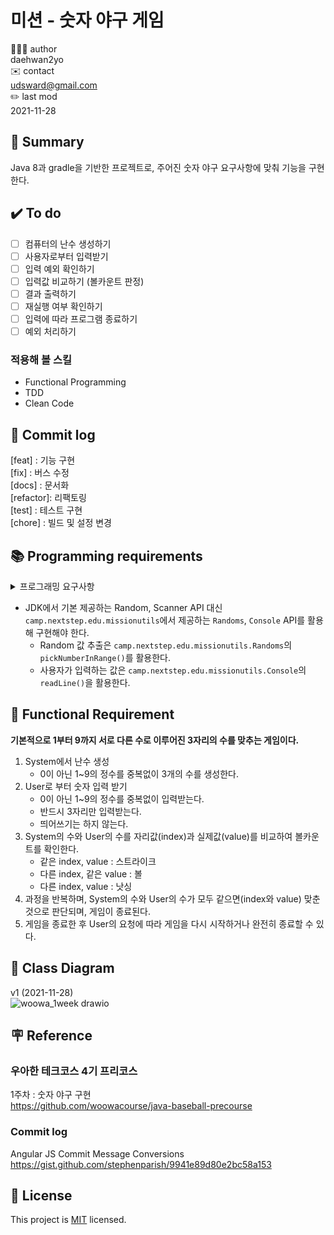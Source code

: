 # 미션 - 숫자 야구 게임

🧑🏻‍💻 author    
daehwan2yo    
✉️ contact   
udsward@gmail.com  
✏️ last mod  
2021-11-28  

## 📕 Summary
Java 8과 gradle을 기반한 프로젝트로, 주어진 숫자 야구 요구사항에 맞춰 기능을 구현한다.  

## ✔️ To do
- [ ] 컴퓨터의 난수 생성하기
- [ ] 사용자로부터 입력받기
- [ ] 입력 예외 확인하기
- [ ] 입력값 비교하기 (볼카운트 판정)
- [ ] 결과 출력하기
- [ ] 재실행 여부 확인하기
- [ ] 입력에 따라 프로그램 종료하기
- [ ] 예외 처리하기

### 적용해 볼 스킬
- Functional Programming
- TDD
- Clean Code

## 📌 Commit log
[feat]    : 기능 구현  
[fix]     : 버스 수정  
[docs]    : 문서화  
[refactor]: 리팩토링  
[test]    : 테스트 구현  
[chore]   : 빌드 및 설정 변경  

## 📚 Programming requirements
<details>
  <summary> 프로그래밍 요구사항 </summary>
  <div>
    - 프로그램을 실행하는 시작점은 Application의 main()이다. <br>
    - JDK 8 버전에서 실행이 가능해야 한다. <br>
    - 자바 코드 컨벤션을 지키면서 프로그래밍한다. <br> 
      <details>
        <summary> 컨벤션 요약 </summary>
        <div> 
          <b> File Encoding </b> <br>
            UTF-8 로 인코딩을 통일한다.
          <br>
            <b> Naming </b> <br>
            식별자에는 영문/숫자/언더스코어만 허용 <br>
            한국어 발음대로 표기 금지 <br>
            패키지이름은 소문자로만 구성 (카멜, 스네이크 금지) <br>
            <b> Class, Interface </b> <br>
            클래스/인터페이스 이름에 대문자 카멜표기법 적용 <br>
            클래스 이름에는 명사만 허용 <br>
            인터페이스 이름에는 명사, 형용사만 허용 <br>
            테스트 클래스는 Test로 끝나야함 <br>
            <b> Method </b> <br>
            메서드 이름에 소문자 카멜표기법 적용 <br>
            동사, 전치사로 시작한다. <br>
            <b> Constant </b> <br>
            상수는 대문자와 스네이크 표기법 적용 <br>
            <b> Variable </b> <br>
            변수에는 소문자 카멜표기법 적용 <br>
            임시 변수 외에는 한 글자 변수명 사용 금지 <br>
            <b> Declarations </b> <br>
            static import에만 wild card 적용<br>
            어노테이션 선언 후 새 줄 활용<br>
            한 줄에 한 문장, 
             한 선언문에는 한 변수만<br>
            배열 선언 시 대괄호는 타입 뒤에<br>
            <b> Indentation </b> <br>
            하드탭 사용 , 
            4 spaces , 
            블럭 들여쓰기<br>
            <b> Braces </b> <br>
            K&R style <br>
            조건, 반복문에 중괄호 필수 사용 (생략 불가) <br>
            <b> Line-wrapping </b> <br>
            가독성을 위해 줄 바꿈을 허용하는 위치 <br>
            extends 선언 후 <br>
            implements 선언 후 <br>
            throws 선언 후 <br>
            시작 소괄호 ‘(‘ 선언 후 <br>
            콤마 ‘,’ 후 , 
            마침표 ‘.’ 전 , 
            연산자 전 <br>
            <b> Blank Lines </b> <br>
            메서드 사이에 빈 줄 삽입 <br>
            <b> Whitespace </b><br>
            대괄호 뒤에 공백 삽입 <br>
            중괄호의 시작 전, 종료 후에 공백 삽입 <br>
            제어문 키워드와 여는 소괄호 사이에 공백 사입 <br>
            식별자와 여는 소괄호 사이에 공백 미삽입 <br>
            타입 캐스팅에 쓰이는 소괄호 내부 공백 미삽입 <br>
            콤마 ’,’ 와 구분자 세미클론 ‘;’ 뒤에만 공백 삽입 <br>
            콜론 ‘:’ 앞뒤로 공백 삽입 <br>
            이항, 삼항 연산자의 앞 뒤에 공백 삽입 (삼항연산자는 사용하지 않는다.) <br>
            단항 연산자는 공백 미삽입 <br>
            주석문 전후로 공백 삽입 <br>
        </div>
    </details>
    - indent depth를 3이 넘지 않도록 구현한다. <br>
    - 3항 연산자는 사용하지 않는다. <br>
    - 메서드가 한 가지 일만 하도록 최대한 작게 만든다. <br>
  </div>
</details>

- JDK에서 기본 제공하는 Random, Scanner API 대신 `camp.nextstep.edu.missionutils`에서 제공하는 `Randoms`, `Console` API를 활용해 구현해야 한다.  
  - Random 값 추출은 `camp.nextstep.edu.missionutils.Randoms`의 `pickNumberInRange()`를 활용한다.  
  - 사용자가 입력하는 값은 `camp.nextstep.edu.missionutils.Console`의 `readLine()`을 활용한다.  

## 🚀 Functional Requirement
<b> 기본적으로 1부터 9까지 서로 다른 수로 이루어진 3자리의 수를 맞추는 게임이다. </b>
1. System에서 난수 생성
   - 0이 아닌 1~9의 정수를 중복없이 3개의 수를 생성한다.
2. User로 부터 숫자 입력 받기
   - 0이 아닌 1~9의 정수를 중복없이 입력받는다.
   - 반드시 3자리만 입력받는다.
   - 띄어쓰기는 하지 않는다.
3. System의 수와 User의 수를 자리값(index)과 실제값(value)를 비교하여 볼카운트를 확인한다.  
   - 같은 index, value : 스트라이크    
   - 다른 index, 같은 value : 볼  
   - 다른 index, value : 낫싱  
4. 과정을 반복하며, System의 수와 User의 수가 모두 같으면(index와 value) 맞춘것으로 판단되며, 게임이 종료된다.  
5. 게임을 종료한 후 User의 요청에 따라 게임을 다시 시작하거나 완전히 종료할 수 있다.



## 📎 Class Diagram
v1 (2021-11-28)  
![woowa_1week drawio](https://user-images.githubusercontent.com/26921986/143735240-ced6f0dc-cc1c-4e8f-845f-b619a33e6927.png)



## 🪧 Reference
### 우아한 테크코스 4기 프리코스  
1주차 : 숫자 야구 구현  
https://github.com/woowacourse/java-baseball-precourse

### Commit log
Angular JS Commit Message Conversions  
https://gist.github.com/stephenparish/9941e89d80e2bc58a153

## 📝 License

This project is [MIT](https://github.com/woowacourse/java-baseball-precourse/blob/master/LICENSE) licensed.
